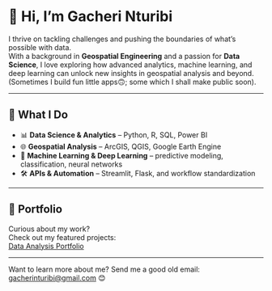 # 👋 Hi, I’m Gacheri Nturibi  

I thrive on tackling challenges and pushing the boundaries of what’s possible with data.  
With a background in **Geospatial Engineering** and a passion for **Data Science**, I love exploring how advanced analytics, machine learning, and deep learning can unlock new insights in geospatial analysis and beyond.  (Sometimes I build fun little apps🙃; some which I shall make public soon).

---

## 🎯 What I Do  
- 📊 **Data Science & Analytics** – Python, R, SQL, Power BI  
- 🌐 **Geospatial Analysis** – ArcGIS, QGIS, Google Earth Engine  
- 🤖 **Machine Learning & Deep Learning** – predictive modeling, classification, neural networks  
- 🛠️ **APIs & Automation** – Streamlit, Flask, and workflow standardization  

---

## 📂 Portfolio  
Curious about my work?  
Check out my featured projects:  
[Data Analysis Portfolio](https://github.com/GacheriNturibi/Data-Analysis-Portfolio)
 
---
Want to learn more about me? Send me a good old email: gacherinturibi@gmail.com 😊
